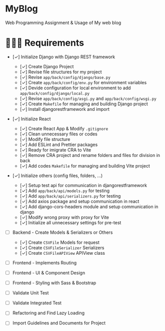 # MyBlog
Web Programming Assignment &amp; Usage of My web blog

# 🧑🏼‍💻 Requirements
- [✓] Initialize Django with Django REST framework
  - [✓] Create Django Project
  - [✓] Revise file structures for my project
  - [✓] Revise `app/back/config/django/base.py`
  - [✓] Create `app/back/config/env.py` for environment variables
  - [✓] Devide configuration for local environment to add `app/back/config/django/local.py`
  - [✓] Revise `app/back/config/asgi.py` and `app/back/config/wsgi.py`
  - [✓] Create `Makefile` for managing and building Django project
  - [✓] Install djangorestframework and import

- [✓] Initialize React
  - [✓] Create React App & Modify `.gitignore`
  - [✓] Clean unnecessary files or codes
  - [✓] Modify file structure
  - [✓] Add ESLint and Prettier packages
  - [✓] Ready for imigrate CRA to Vite
  - [✓] Remove CRA project and rename folders and files for division in back
  - [✓] Add codes `Makefile` for managing and building Vite project

- [✓] Initialize others (config files, folders, ...)
  - [✓] Setup test api for communication in djangorestframework
  - [✓] Add `app/back/api/models.py` for testing
  - [✓] Add `app/back/api/serializers.py` for testing
  - [✓] Add axios package and setup communication in react
  - [✓] Add django-cors-headers module and setup communication in django
  - [✓] Modify wrong proxy with proxy for Vite
  - [✓] Initialize all unnecessary settings for pre-test

- [ ] Backend - Create Models & Serializers or Others
  - [✓] Create `CSVFile` Models for request
  - [✓] Create `CSVFileSerializer` Serializers
  - [✓] Create `CSVFileAPIView` APIView class

- [ ] Frontend - Implements Routing
- [ ] Frontend - UI & Component Design
- [ ] Frontend - Styling with Sass & Bootstrap
- [ ] Validate Unit Test
- [ ] Validate Integrated Test
- [ ] Refactoring and Find Lazy Loading
- [ ] Import Guidelines and Documents for Project